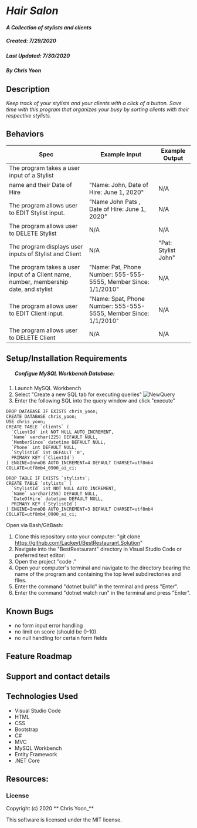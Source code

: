 #  _Hair Salon_

#### _A Collection of stylists and clients_
##### __Created:__ 7/29/2020
##### __Last Updated:__ 7/30/2020 
##### By _**Chris Yoon**_  


## Description

_Keep track of your stylists and your clients with a click of a button. Save time with this program that organizes your busy by sorting clients with their respective stylists._

## Behaviors

| Spec| Example input | Example Output
| ----------- | ----------- | ----------- |
| The program takes a user input of a Stylist
name and their Date of Hire | "Name: John, Date of Hire: June 1, 2020" | N/A |
| The program allows user to EDIT Stylist input. | "Name John Pats , Date of Hire: June 1, 2020" | N/A |
| The program allows user to DELETE Stylist | N/A | N/A |
| The program displays user inputs of Stylist and Client | N/A | "Pat: Stylist John"|
| The program takes a user input of a Client name, number, membership date, and stylist | "Name: Pat, Phone Number: 555-555-5555, Member Since: 1/1/2010" | N/A |
| The program allows user to EDIT Client input. | "Name: Spat, Phone Number: 555-555-5555, Member Since: 1/1/2010"  | N/A |
| The program allows user to DELETE Client | N/A | N/A |

## Setup/Installation Requirements

##### &nbsp;&nbsp;&nbsp;&nbsp;&nbsp;&nbsp; Configue MySQL Workbench Database:
1. Launch MySQL Workbench
2. Select "Create a new SQL tab for executing queries"
![NewQuery](./BestRestaurant/wwwroot/assets/images/readme/NewQuery.PNG)
3. Enter the following SQL into the query window and click "execute"

```
DROP DATABASE IF EXISTS chris_yoon;
CREATE DATABASE chris_yoon;
USE chris_yoon;
CREATE TABLE `clients` (
  `ClientId` int NOT NULL AUTO_INCREMENT,
  `Name` varchar(225) DEFAULT NULL,
  `MemberSince` datetime DEFAULT NULL,
  `Phone` int DEFAULT NULL,
  `StylistId` int DEFAULT '0',
  PRIMARY KEY (`ClientId`)
) ENGINE=InnoDB AUTO_INCREMENT=4 DEFAULT CHARSET=utf8mb4 COLLATE=utf8mb4_0900_ai_ci;

DROP TABLE IF EXISTS `stylists`;
CREATE TABLE `stylists` (
  `StylistId` int NOT NULL AUTO_INCREMENT,
  `Name` varchar(255) DEFAULT NULL,
  `DateOfHire` datetime DEFAULT NULL,
  PRIMARY KEY (`StylistId`)
) ENGINE=InnoDB AUTO_INCREMENT=3 DEFAULT CHARSET=utf8mb4 COLLATE=utf8mb4_0900_ai_ci;
```

Open via Bash/GitBash:

1. Clone this repository onto your computer:
    "git clone https://github.com/Lackeyt/BestRestaurant.Solution"
2. Navigate into the "BestRestaurant" directory in Visual Studio Code or preferred text editor:
3. Open the project
    "code ."
4. Open your computer's terminal and navigate to the directory bearing the name of the program and containing the top level subdirectories and files.
5. Enter the command "dotnet build" in the terminal and press "Enter".
6. Enter the command "dotnet watch run" in the terminal and press "Enter".

## Known Bugs

* no form input error handling
* no limit on score (should be 0-10)
* no null handling for certain form fields

## Feature Roadmap

## Support and contact details

## Technologies Used

* Visual Studio Code
* HTML
* CSS
* Bootstrap
* C#
* MVC
* MySQL Workbench
* Entity Framework
* .NET Core

## Resources:

### License

Copyright (c) 2020 ** Chris Yoon_**

This software is licensed under the MIT license.